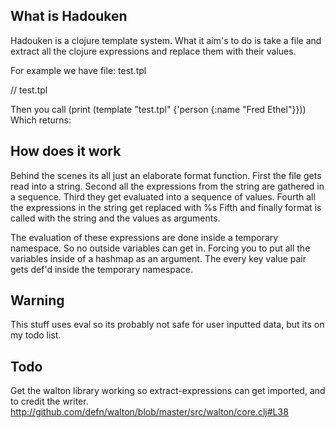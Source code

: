 ## What is Hadouken

Hadouken is a clojure template system. What it aim's to do is take a file
and extract all the clojure expressions and replace them with their values.

For example we have file: test.tpl

// test.tpl
<html>
	<head>
		<title>
			<body>
				<p>(+ 1 2)</p>
				<p>(:name person)</p>
			</body>
		</title>
	</head>
</html>

Then you call (print (template "test.tpl" {'person {:name "Fred Ethel"}}))
Which returns:

<html>
	<head>
		<title>
			<body>
				<p>3</p>
				<p>Fred Ethel</p>
			</body>
		</title>
	</head>
</html>

## How does it work

Behind the scenes its all just an elaborate format function.
First the file gets read into a string.
Second all the expressions from the string are gathered in a sequence.
Third they get evaluated into a sequence of values.
Fourth all the expressions in the string get replaced with %s
Fifth and finally format is called with the string and the values as arguments.

The evaluation of these expressions are done inside a temporary namespace. So no outside
variables can get in. Forcing you to put all the variables inside of a hashmap as an argument.
The every key value pair gets def'd inside the temporary namespace.

## Warning

This stuff uses eval so its probably not safe for user inputted data, but its on my todo list.

## Todo

Get the walton library working so extract-expressions can get imported, and to credit the writer.
http://github.com/defn/walton/blob/master/src/walton/core.clj#L38